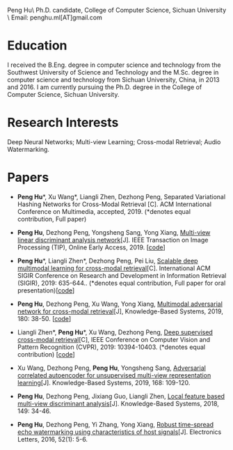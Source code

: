 Peng Hu\\
Ph.D. candidate, College of Computer Science, Sichuan University \\
Email: penghu.ml[AT]gmail.com

# Education
I received the B.Eng. degree in computer science and technology from the Southwest University of Science and Technology and the M.Sc. degree in computer science and technology from Sichuan University, China, in 2013 and 2016. I am currently pursuing the Ph.D. degree in the College of Computer Science, Sichuan University.

# Research Interests
Deep Neural Networks; Multi-view Learning; Cross-modal Retrieval; Audio Watermarking.

# Papers
- **Peng Hu**\*, Xu Wang\*, Liangli Zhen, Dezhong Peng, Separated Variational Hashing Networks for Cross-Modal Retrieval [C]. ACM International Conference on Multimedia, accepted, 2019. (*denotes equal contribution, Full paper)

- **Peng Hu**, Dezhong Peng, Yongsheng Sang, Yong Xiang, [Multi-view linear discriminant analysis network](https://ieeexplore.ieee.org/document/8704986)[J]. IEEE Transaction on Image Processing (TIP), Online Early Access, 2019. \[[code](https://github.com/penghu-cs/MvLDAN/)\]

- **Peng Hu**\*, Liangli Zhen\*, Dezhong Peng, Pei Liu, [Scalable deep multimodal learning for cross-modal retrieval](https://dl.acm.org/citation.cfm?doid=3331184.3331213)[C]. International ACM SIGIR Conference on Research and Development in Information Retrieval (SIGIR), 2019: 635-644.. (*denotes equal contribution, Full paper for oral presentation)\[[code](https://github.com/penghu-cs/SDML)\]

- **Peng Hu**, Dezhong Peng, Xu Wang, Yong Xiang, [Multimodal adversarial network for cross-modal retrieval](https://www.sciencedirect.com/science/article/abs/pii/S0950705119302230)[J], Knowledge-Based Systems, 2019, 180: 38-50. \[[code](https://github.com/penghu-cs/MAN)\]

- Liangli Zhen\*, **Peng Hu**\*, Xu Wang, Dezhong Peng, [Deep supervised cross-modal retrieval](http://openaccess.thecvf.com/content_CVPR_2019/papers/Zhen_Deep_Supervised_Cross-Modal_Retrieval_CVPR_2019_paper.pdf)[C], IEEE Conference on Computer Vision and Pattern Recognition (CVPR), 2019: 10394-10403. (*denotes equal contribution) [[code](https://github.com/penghu-cs/DSCMR)]

- Xu Wang, Dezhong Peng, **Peng Hu**, Yongsheng Sang, [Adversarial correlated autoencoder for unsupervised multi-view representation learning](https://www.sciencedirect.com/science/article/pii/S0950705119300176)[J]. Knowledge-Based Systems, 2019, 168: 109-120.

- **Peng Hu**, Dezhong Peng, Jixiang Guo, Liangli Zhen, [Local feature based multi-view discriminant analysis](https://www.sciencedirect.com/science/article/pii/S0950705118300595)[J]. Knowledge-Based Systems, 2018, 149: 34-46.

- **Peng Hu**, Dezhong Peng, Yi Zhang, Yong Xiang, [Robust time-spread echo watermarking using characteristics of host signals](https://ieeexplore.ieee.org/abstract/document/7374810)[J]. Electronics Letters, 2016, 52(1): 5-6.
